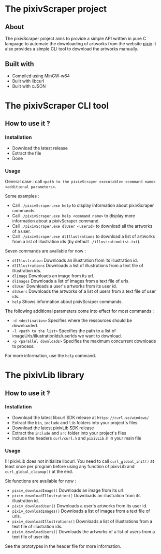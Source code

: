 # The pixivScraper project

## About

The pixivScraper project aims to provide a simple API written in pure C language to automate the downloading of artworks from the website [pixiv](https://www.pixiv.net)
It also provides a simple CLI tool to download the artworks manually.

## Built with

* Compiled using MinGW-w64
* Built with libcurl
* Built with cJSON


# The pixivScraper CLI tool

## How to use it ?

### Installation

* Download the latest release
* Extract the file
* Done

### Usage

General case : call `<path to the pixivScraper executable> <command name> <additional parameters>`.

Some examples :
* Call `./pixivScraper.exe help` to display information about pixivScraper commands.
* Call `./pixivScraper.exe help <command name>` to display more information about a pixivScraper command.
* Call `./pixivScraper.exe dlUser <userId>` to download all the artworks of a user.
* Call `./pixivScraper.exe dlIllustrations` to download a list of artworks from a list of illustration ids (by default `./illustrationList.txt`).

Seven commands are available for now :
* `dlIllustration`  Downloads an illustration from its illustration id.
* `dlIllustrations` Downloads a list of illustrations from a text file of illustration ids.
* `dlImage`         Downloads an image from its url.
* `dlImages`        Downloads a list of images from a text file of urls.
* `dlUser`          Downloads a user's artworks from its user id.
* `dlUsers`         Downloads the artworks of a list of users from a text file of user ids.
* `help`            Shows information about pixivScraper commands.

The following additional parameters come into effect for most commands :
* `-d <destination>`        Specifies where the ressources should be downloaded.
* `-l <path to the list>`   Specifies the path to a list of imageUrls/illustrationIds/userIds we want to download.
* `-p <parallel downloads>` Specifies the maximum concurrent downloads to process.

For more information, use the `help` command.


# The pixivLib library

## How to use it ?

### Installation

* Download the latest libcurl SDK release at `https://curl.se/windows/`
* Extract the `bin`, `include` and `lib` folders into your project's files
* Download the latest pixivLib SDK release
* Extract the `include` and `src` folder into your project's files
* Include the headers `curl/curl.h` and `pixivLib.h` in your main file

### Usage

!!! pixivLib does not initialize libcurl. You need to call `curl_global_init()` at least once per program before using any function of pixivLib and `curl_global_cleanup()` at the end.

Six functions are available for now :
* `pixiv_downloadImage()`         Downloads an image from its url.
* `pixiv_downloadIllustration()`  Downloads an illustration from its illustration id.
* `pixiv_downloadUser()`          Downloads a user's artworks from its user id.
* `pixiv_downloadImages()`        Downloads a list of images from a text file of urls.
* `pixiv_downloadIllustrations()` Downloads a list of illustrations from a text file of illustration ids.
* `pixiv_downloadUsers()`         Downloads the artworks of a list of users from a text file of user ids.

See the prototypes in the header file for more information.
